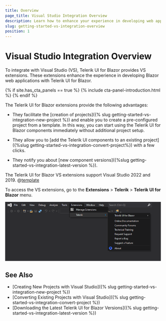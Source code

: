 ```yaml
---
title: Overview
page_title: Visual Studio Integration Overview
description: Learn how to enhance your experience in developing web applications with the Progress Telerik UI for Blazor library.
slug: getting-started-vs-integration-overview
position: 1
---
```


# Visual Studio Integration Overview

To integrate with Visual Studio (VS), Telerik UI for Blazor provides VS extensions. These extensions enhance the experience in developing Blazor web applications with Telerik UI for Blazor.

{% if site.has_cta_panels == true %}
{% include cta-panel-introduction.html %}
{% endif %}

The Telerik UI for Blazor extensions provide the following advantages:

* They facilitate the [creation of projects]({% slug getting-started-vs-integration-new-project %}) and enable you to create a pre-configured project from a template. In this way, you can start using the Telerik UI for Blazor components immediately without additional project setup.

* They allow you to [add the Telerik UI components to an existing project]({%slug getting-started-vs-integration-convert-project%}) with a few clicks.

* They notify you about [new component versions]({%slug getting-started-vs-integration-latest-version %}).

The Telerik UI for Blazor VS extensions support Visual Studio 2022 and 2019. @[template](/_contentTemplates/common/general-info.md#vsx-download)

To access the VS extensions, go to the **Extensions** > **Telerik** > **Telerik UI for Blazor** menu.

![Telerik UI for Blazor Visual Studio Extensions window](images/open-vs-extensions.png)

## See Also

* [Creating New Projects with Visual Studio]({% slug getting-started-vs-integration-new-project %})
* [Converting Existing Projects with Visual Studio]({% slug getting-started-vs-integration-convert-project %})
* [Downloading the Latest Telerik UI for Blazor Versions]({% slug getting-started-vs-integration-latest-version %})
